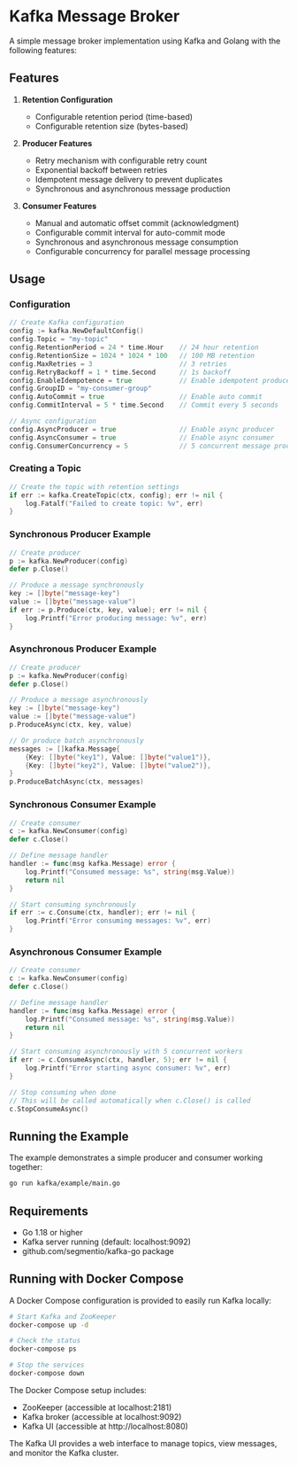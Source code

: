 # Kafka Message Broker

A simple message broker implementation using Kafka and Golang with the following features:

## Features

1. **Retention Configuration**
   - Configurable retention period (time-based)
   - Configurable retention size (bytes-based)

2. **Producer Features**
   - Retry mechanism with configurable retry count
   - Exponential backoff between retries
   - Idempotent message delivery to prevent duplicates
   - Synchronous and asynchronous message production

3. **Consumer Features**
   - Manual and automatic offset commit (acknowledgment)
   - Configurable commit interval for auto-commit mode
   - Synchronous and asynchronous message consumption
   - Configurable concurrency for parallel message processing

## Usage

### Configuration

```go
// Create Kafka configuration
config := kafka.NewDefaultConfig()
config.Topic = "my-topic"
config.RetentionPeriod = 24 * time.Hour    // 24 hour retention
config.RetentionSize = 1024 * 1024 * 100   // 100 MB retention
config.MaxRetries = 3                      // 3 retries
config.RetryBackoff = 1 * time.Second      // 1s backoff
config.EnableIdempotence = true            // Enable idempotent producer
config.GroupID = "my-consumer-group"
config.AutoCommit = true                   // Enable auto commit
config.CommitInterval = 5 * time.Second    // Commit every 5 seconds

// Async configuration
config.AsyncProducer = true                // Enable async producer
config.AsyncConsumer = true                // Enable async consumer
config.ConsumerConcurrency = 5             // 5 concurrent message processors
```

### Creating a Topic

```go
// Create the topic with retention settings
if err := kafka.CreateTopic(ctx, config); err != nil {
    log.Fatalf("Failed to create topic: %v", err)
}
```

### Synchronous Producer Example

```go
// Create producer
p := kafka.NewProducer(config)
defer p.Close()

// Produce a message synchronously
key := []byte("message-key")
value := []byte("message-value")
if err := p.Produce(ctx, key, value); err != nil {
    log.Printf("Error producing message: %v", err)
}
```

### Asynchronous Producer Example

```go
// Create producer
p := kafka.NewProducer(config)
defer p.Close()

// Produce a message asynchronously
key := []byte("message-key")
value := []byte("message-value")
p.ProduceAsync(ctx, key, value)

// Or produce batch asynchronously
messages := []kafka.Message{
    {Key: []byte("key1"), Value: []byte("value1")},
    {Key: []byte("key2"), Value: []byte("value2")},
}
p.ProduceBatchAsync(ctx, messages)
```

### Synchronous Consumer Example

```go
// Create consumer
c := kafka.NewConsumer(config)
defer c.Close()

// Define message handler
handler := func(msg kafka.Message) error {
    log.Printf("Consumed message: %s", string(msg.Value))
    return nil
}

// Start consuming synchronously
if err := c.Consume(ctx, handler); err != nil {
    log.Printf("Error consuming messages: %v", err)
}
```

### Asynchronous Consumer Example

```go
// Create consumer
c := kafka.NewConsumer(config)
defer c.Close()

// Define message handler
handler := func(msg kafka.Message) error {
    log.Printf("Consumed message: %s", string(msg.Value))
    return nil
}

// Start consuming asynchronously with 5 concurrent workers
if err := c.ConsumeAsync(ctx, handler, 5); err != nil {
    log.Printf("Error starting async consumer: %v", err)
}

// Stop consuming when done
// This will be called automatically when c.Close() is called
c.StopConsumeAsync()
```

## Running the Example

The example demonstrates a simple producer and consumer working together:

```bash
go run kafka/example/main.go
```

## Requirements

- Go 1.18 or higher
- Kafka server running (default: localhost:9092)
- github.com/segmentio/kafka-go package 

## Running with Docker Compose

A Docker Compose configuration is provided to easily run Kafka locally:

```bash
# Start Kafka and ZooKeeper
docker-compose up -d

# Check the status
docker-compose ps

# Stop the services
docker-compose down
```

The Docker Compose setup includes:
- ZooKeeper (accessible at localhost:2181)
- Kafka broker (accessible at localhost:9092)
- Kafka UI (accessible at http://localhost:8080)

The Kafka UI provides a web interface to manage topics, view messages, and monitor the Kafka cluster. 